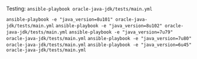 
Testing:
```ansible-playbook oracle-java-jdk/tests/main.yml```


```ansible-playbook -e "java_version=8u101" oracle-java-jdk/tests/main.yml```
```ansible-playbook -e "java_version=8u102" oracle-java-jdk/tests/main.yml```
```ansible-playbook -e "java_version=7u79" oracle-java-jdk/tests/main.yml```
```ansible-playbook -e "java_version=7u80" oracle-java-jdk/tests/main.yml```
```ansible-playbook -e "java_version=6u45" oracle-java-jdk/tests/main.yml```


